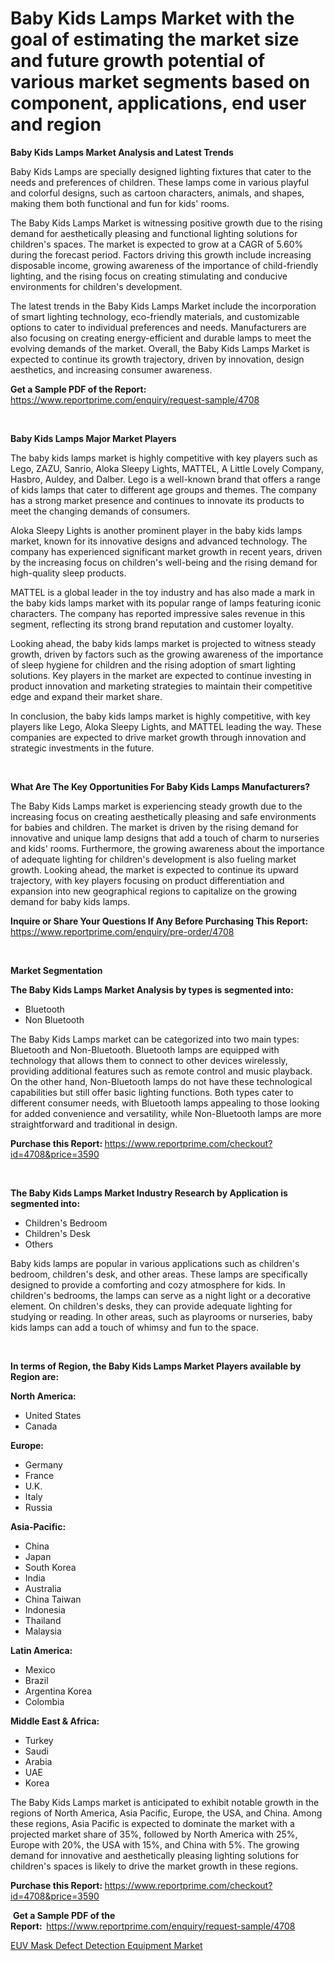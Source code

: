 <p><h1>Baby Kids Lamps Market with the goal of estimating the market size and future growth potential of various market segments based on component, applications, end user and region</h1></p><p><strong>Baby Kids Lamps Market Analysis and Latest Trends</strong></p>
<p><p>Baby Kids Lamps are specially designed lighting fixtures that cater to the needs and preferences of children. These lamps come in various playful and colorful designs, such as cartoon characters, animals, and shapes, making them both functional and fun for kids' rooms.</p><p>The Baby Kids Lamps Market is witnessing positive growth due to the rising demand for aesthetically pleasing and functional lighting solutions for children's spaces. The market is expected to grow at a CAGR of 5.60% during the forecast period. Factors driving this growth include increasing disposable income, growing awareness of the importance of child-friendly lighting, and the rising focus on creating stimulating and conducive environments for children's development.</p><p>The latest trends in the Baby Kids Lamps Market include the incorporation of smart lighting technology, eco-friendly materials, and customizable options to cater to individual preferences and needs. Manufacturers are also focusing on creating energy-efficient and durable lamps to meet the evolving demands of the market. Overall, the Baby Kids Lamps Market is expected to continue its growth trajectory, driven by innovation, design aesthetics, and increasing consumer awareness.</p></p>
<p><strong>Get a Sample PDF of the Report:&nbsp;</strong> <a href="https://www.reportprime.com/enquiry/request-sample/4708">https://www.reportprime.com/enquiry/request-sample/4708</a></p>
<p>&nbsp;</p>
<p><strong>Baby Kids Lamps Major Market Players</strong></p>
<p><p>The baby kids lamps market is highly competitive with key players such as Lego, ZAZU, Sanrio, Aloka Sleepy Lights, MATTEL, A Little Lovely Company, Hasbro, Auldey, and Dalber. Lego is a well-known brand that offers a range of kids lamps that cater to different age groups and themes. The company has a strong market presence and continues to innovate its products to meet the changing demands of consumers.</p><p>Aloka Sleepy Lights is another prominent player in the baby kids lamps market, known for its innovative designs and advanced technology. The company has experienced significant market growth in recent years, driven by the increasing focus on children's well-being and the rising demand for high-quality sleep products.</p><p>MATTEL is a global leader in the toy industry and has also made a mark in the baby kids lamps market with its popular range of lamps featuring iconic characters. The company has reported impressive sales revenue in this segment, reflecting its strong brand reputation and customer loyalty.</p><p>Looking ahead, the baby kids lamps market is projected to witness steady growth, driven by factors such as the growing awareness of the importance of sleep hygiene for children and the rising adoption of smart lighting solutions. Key players in the market are expected to continue investing in product innovation and marketing strategies to maintain their competitive edge and expand their market share.</p><p>In conclusion, the baby kids lamps market is highly competitive, with key players like Lego, Aloka Sleepy Lights, and MATTEL leading the way. These companies are expected to drive market growth through innovation and strategic investments in the future.</p></p>
<p>&nbsp;</p>
<p><strong>What Are The Key Opportunities For Baby Kids Lamps Manufacturers?</strong></p>
<p><p>The Baby Kids Lamps market is experiencing steady growth due to the increasing focus on creating aesthetically pleasing and safe environments for babies and children. The market is driven by the rising demand for innovative and unique lamp designs that add a touch of charm to nurseries and kids' rooms. Furthermore, the growing awareness about the importance of adequate lighting for children's development is also fueling market growth. Looking ahead, the market is expected to continue its upward trajectory, with key players focusing on product differentiation and expansion into new geographical regions to capitalize on the growing demand for baby kids lamps.</p></p>
<p><strong>Inquire or Share Your Questions If Any Before Purchasing This Report:</strong> <a href="https://www.reportprime.com/enquiry/pre-order/4708">https://www.reportprime.com/enquiry/pre-order/4708</a></p>
<p>&nbsp;</p>
<p><strong>Market Segmentation</strong></p>
<p><strong>The Baby Kids Lamps Market Analysis by types is segmented into:</strong></p>
<p><ul><li>Bluetooth</li><li>Non Bluetooth</li></ul></p>
<p><p>The Baby Kids Lamps market can be categorized into two main types: Bluetooth and Non-Bluetooth. Bluetooth lamps are equipped with technology that allows them to connect to other devices wirelessly, providing additional features such as remote control and music playback. On the other hand, Non-Bluetooth lamps do not have these technological capabilities but still offer basic lighting functions. Both types cater to different consumer needs, with Bluetooth lamps appealing to those looking for added convenience and versatility, while Non-Bluetooth lamps are more straightforward and traditional in design.</p></p>
<p><strong>Purchase this Report:&nbsp;</strong><a href="https://www.reportprime.com/checkout?id=4708&price=3590">https://www.reportprime.com/checkout?id=4708&price=3590</a></p>
<p>&nbsp;</p>
<p><strong>The Baby Kids Lamps Market Industry Research by Application is segmented into:</strong></p>
<p><ul><li>Children's Bedroom</li><li>Children's Desk</li><li>Others</li></ul></p>
<p><p>Baby kids lamps are popular in various applications such as children's bedroom, children's desk, and other areas. These lamps are specifically designed to provide a comforting and cozy atmosphere for kids. In children's bedrooms, the lamps can serve as a night light or a decorative element. On children's desks, they can provide adequate lighting for studying or reading. In other areas, such as playrooms or nurseries, baby kids lamps can add a touch of whimsy and fun to the space.</p></p>
<p>&nbsp;</p>
<p><strong>In terms of Region, the Baby Kids Lamps Market Players available by Region are:</strong></p>
<p>
    <p> <strong> North America: </strong>
        <ul>
            <li>United States</li>
            <li>Canada</li>
        </ul>
        </p> 
    <p> <strong> Europe: </strong>
        <ul>
            <li>Germany</li>
            <li>France</li>
            <li>U.K.</li>
            <li>Italy</li>
            <li>Russia</li>
        </ul>
        </p> 
    <p> <strong> Asia-Pacific: </strong>
        <ul>
            <li>China</li>
            <li>Japan</li>
            <li>South Korea</li>
            <li>India</li>
            <li>Australia</li>
            <li>China Taiwan</li>
            <li>Indonesia</li>
            <li>Thailand</li>
            <li>Malaysia</li>
        </ul>
        </p> 
    <p> <strong> Latin America: </strong>
        <ul>
            <li>Mexico</li>
            <li>Brazil</li>
            <li>Argentina Korea</li>
            <li>Colombia</li>
        </ul>
        </p> 
    <p> <strong> Middle East & Africa: </strong>
        <ul>
            <li>Turkey</li>
            <li>Saudi</li>
            <li>Arabia</li>
            <li>UAE</li>
            <li>Korea</li>
        </ul>
    </p>
    </p>
<p><p>The Baby Kids Lamps market is anticipated to exhibit notable growth in the regions of North America, Asia Pacific, Europe, the USA, and China. Among these regions, Asia Pacific is expected to dominate the market with a projected market share of 35%, followed by North America with 25%, Europe with 20%, the USA with 15%, and China with 5%. The growing demand for innovative and aesthetically pleasing lighting solutions for children's spaces is likely to drive the market growth in these regions.</p></p>
<p><strong>Purchase this Report: </strong><a href="https://www.reportprime.com/checkout?id=4708&price=3590">https://www.reportprime.com/checkout?id=4708&price=3590</a></p>
<p>&nbsp;<strong>Get a Sample PDF of the Report:&nbsp;&nbsp;</strong><a href="https://www.reportprime.com/enquiry/request-sample/4708">https://www.reportprime.com/enquiry/request-sample/4708</a></p>
<p><strong></strong></p>
<p><p><a href="https://github.com/lbird53714/Market-Research-Report-List-4/blob/main/euv-mask-defect-detection-equipment-market.md">EUV Mask Defect Detection Equipment Market</a></p></p>